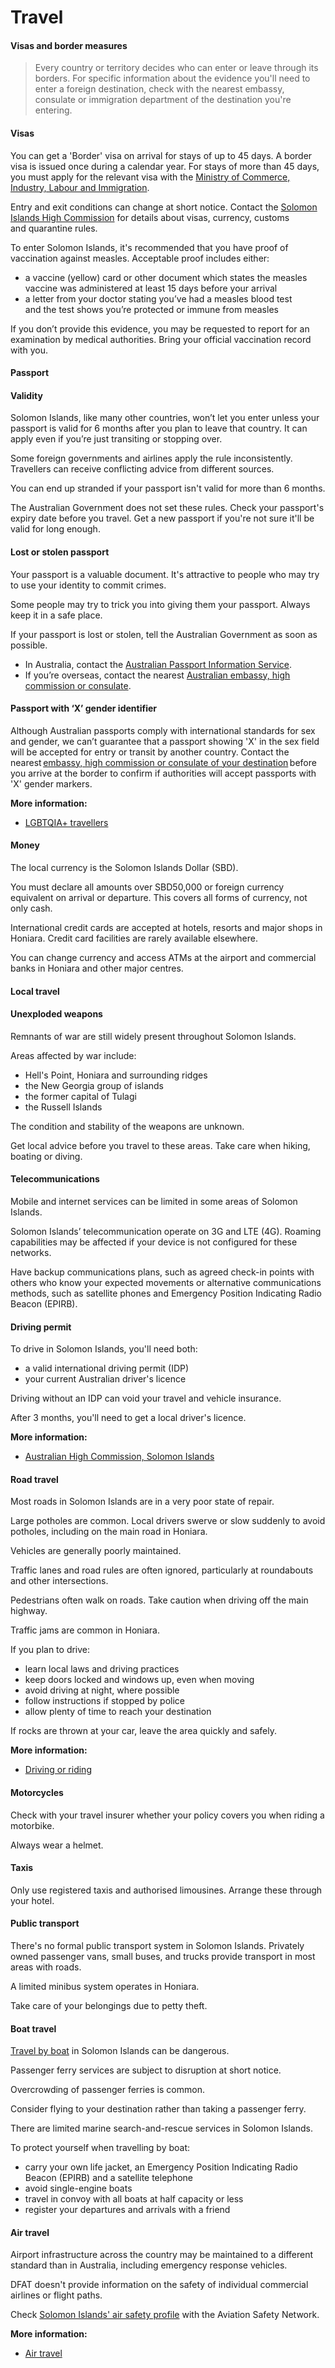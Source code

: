 # Travel

#### Visas and border measures

> Every country or territory decides who can enter or leave through its borders. For specific information about the evidence you'll need to enter a foreign destination, check with the nearest embassy, consulate or immigration department of the destination you're entering.

#### Visas

You can get a 'Border' visa on arrival for stays of up to 45 days. A border visa is issued once during a calendar year. For stays of more than 45 days, you must apply for the relevant visa with the [Ministry of Commerce, Industry, Labour and Immigration](https://commerce.gov.sb/departments-units/immigration/visas/i-want-to-apply-for-a.html).

Entry and exit conditions can change at short notice. Contact the [Solomon Islands High Commission](https://protocol.dfat.gov.au/Public/Missions/182) for details about visas, currency, customs and quarantine rules.

To enter Solomon Islands, it's recommended that you have proof of vaccination against measles. Acceptable proof includes either:

* a vaccine (yellow) card or other document which states the measles vaccine was administered at least 15 days before your arrival
* a letter from your doctor stating you’ve had a measles blood test and the test shows you’re protected or immune from measles

If you don’t provide this evidence, you may be requested to report for an examination by medical authorities. Bring your official vaccination record with you.

#### Passport

#### Validity

Solomon Islands, like many other countries, won’t let you enter unless your passport is valid for 6 months after you plan to leave that country. It can apply even if you’re just transiting or stopping over.

Some foreign governments and airlines apply the rule inconsistently. Travellers can receive conflicting advice from different sources.

You can end up stranded if your passport isn't valid for more than 6 months.

The Australian Government does not set these rules. Check your passport's expiry date before you travel. Get a new passport if you're not sure it'll be valid for long enough.

#### Lost or stolen passport

Your passport is a valuable document. It's attractive to people who may try to use your identity to commit crimes.

Some people may try to trick you into giving them your passport. Always keep it in a safe place.

If your passport is lost or stolen, tell the Australian Government as soon as possible.

* In Australia, contact the [Australian Passport Information Service](https://www.passports.gov.au/contact-us).
* If you’re overseas, contact the nearest [Australian embassy, high commission or consulate](http://dfat.gov.au/about-us/our-locations/missions/Pages/our-embassies-and-consulates-overseas.aspx).

#### Passport with ‘X’ gender identifier

Although Australian passports comply with international standards for sex and gender, we can’t guarantee that a passport showing 'X' in the sex field will be accepted for entry or transit by another country. Contact the nearest [embassy, high commission or consulate of your destination](https://protocol.dfat.gov.au/Public/MissionsInAustralia) before you arrive at the border to confirm if authorities will accept passports with 'X' gender markers.

**More information:**

* [LGBTQIA+ travellers](https://www.smartraveller.gov.au/before-you-go/who-you-are/LGBTI)

#### Money

The local currency is the Solomon Islands Dollar (SBD).

You must declare all amounts over SBD50,000 or foreign currency equivalent on arrival or departure. This covers all forms of currency, not only cash.

International credit cards are accepted at hotels, resorts and major shops in Honiara. Credit card facilities are rarely available elsewhere.

You can change currency and access ATMs at the airport and commercial banks in Honiara and other major centres.

#### Local travel

#### Unexploded weapons

Remnants of war are still widely present throughout Solomon Islands.

Areas affected by war include:

* Hell's Point, Honiara and surrounding ridges
* the New Georgia group of islands
* the former capital of Tulagi
* the Russell Islands

The condition and stability of the weapons are unknown.

Get local advice before you travel to these areas. Take care when hiking, boating or diving.

#### Telecommunications

Mobile and internet services can be limited in some areas of Solomon Islands.

Solomon Islands’ telecommunication operate on 3G and LTE (4G). Roaming capabilities may be affected if your device is not configured for these networks.

Have backup communications plans, such as agreed check-in points with others who know your expected movements or alternative communications methods, such as satellite phones and Emergency Position Indicating Radio Beacon (EPIRB).

#### Driving permit

To drive in Solomon Islands, you'll need both:

* a valid international driving permit (IDP)
* your current Australian driver's licence

Driving without an IDP can void your travel and vehicle insurance.

After 3 months, you'll need to get a local driver's licence.

**More information:**

* [Australian High Commission, Solomon Islands](http://solomonislands.embassy.gov.au/honi/international_driver.html)

#### Road travel

Most roads in Solomon Islands are in a very poor state of repair.

Large potholes are common. Local drivers swerve or slow suddenly to avoid potholes, including on the main road in Honiara.

Vehicles are generally poorly maintained.

Traffic lanes and road rules are often ignored, particularly at roundabouts and other intersections.

Pedestrians often walk on roads. Take caution when driving off the main highway.

Traffic jams are common in Honiara.

If you plan to drive:

* learn local laws and driving practices
* keep doors locked and windows up, even when moving
* avoid driving at night, where possible
* follow instructions if stopped by police
* allow plenty of time to reach your destination

If rocks are thrown at your car, leave the area quickly and safely.

**More information:**

* [Driving or riding](/node/352)

#### Motorcycles

Check with your travel insurer whether your policy covers you when riding a motorbike.

Always wear a helmet.

#### Taxis

Only use registered taxis and authorised limousines. Arrange these through your hotel.

#### Public transport

There's no formal public transport system in Solomon Islands. Privately owned passenger vans, small buses, and trucks provide transport in most areas with roads.

A limited minibus system operates in Honiara.

Take care of your belongings due to petty theft.

#### Boat travel

[Travel by boat](/node/359) in Solomon Islands can be dangerous.

Passenger ferry services are subject to disruption at short notice.

Overcrowding of passenger ferries is common.

Consider flying to your destination rather than taking a passenger ferry.

There are limited marine search-and-rescue services in Solomon Islands.

To protect yourself when travelling by boat:

* carry your own life jacket, an Emergency Position Indicating Radio Beacon (EPIRB) and a satellite telephone
* avoid single-engine boats
* travel in convoy with all boats at half capacity or less
* register your departures and arrivals with a friend

#### Air travel

Airport infrastructure across the country may be maintained to a different standard than in Australia, including emergency response vehicles.

DFAT doesn't provide information on the safety of individual commercial airlines or flight paths.

Check [Solomon Islands' air safety profile](https://aviation-safety.net/database/country/country.php?id=H4) with the Aviation Safety Network.

**More information:**

* [Air travel](/node/353)